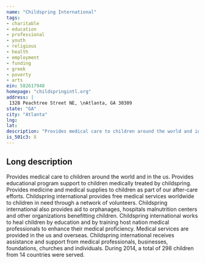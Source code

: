 ```yaml
---
name: "Childspring International"
tags:
- charitable
- education
- professional
- youth
- religious
- health
- employment
- funding
- greek
- poverty
- arts
ein: 582617948
homepage: "childspringintl.org"
address: |
 1328 Peachtree Street NE, \nAtlanta, GA 30309
state: "GA"
city: "Atlanta"
lng: 
lat: 
description: "Provides medical care to children around the world and in the us. Provides educational program support to children medically treated by childspring. Provides medicine and medical supplies to children as part of our after-care efforts. "
is_501c3: X
---
```


## Long description

Provides medical care to children around the world and in the us. Provides educational program support to children medically treated by childspring. Provides medicine and medical supplies to children as part of our after-care efforts. Childspring international provides free medical services worldwide to children in need through a network of volunteers. Childspring international also provides aid to orphanages, hospitals malnutrition centers and other organizations benefitting children. Childspring international works to heal children by education and by training host nation medical professionals to enhance their medical proficiency. Medical services are provided in the us and overseas. Childspring international receives assistance and support from medical professionals, businesses, foundations, churches and individuals. During 2014, a total of 298 children from 14 countries were served. 
